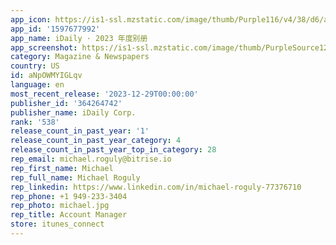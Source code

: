 ```yaml
---
app_icon: https://is1-ssl.mzstatic.com/image/thumb/Purple116/v4/38/d6/a8/38d6a889-a134-e919-b88d-cad804a73dfd/AppIcon2023-0-0-1x_U007emarketing-0-4-0-0-85-220.png/1024x1024bb.png
app_id: '1597677992'
app_name: iDaily · 2023 年度别册
app_screenshot: https://is1-ssl.mzstatic.com/image/thumb/PurpleSource126/v4/d4/76/95/d47695d0-0b4e-9eac-74e8-30e28c223e83/191ffcb8-292d-4f63-914b-c44d0c534ee6_idailyfocus2023_1_opaque.png/1242x2688bb.png
category: Magazine & Newspapers
country: US
id: aNpOWMYIGLqv
language: en
most_recent_release: '2023-12-29T00:00:00'
publisher_id: '364264742'
publisher_name: iDaily Corp.
rank: '538'
release_count_in_past_year: '1'
release_count_in_past_year_category: 4
release_count_in_past_year_top_in_category: 28
rep_email: michael.roguly@bitrise.io
rep_first_name: Michael
rep_full_name: Michael Roguly
rep_linkedin: https://www.linkedin.com/in/michael-roguly-77376710
rep_phone: +1 949-233-3404
rep_photo: michael.jpg
rep_title: Account Manager
store: itunes_connect
---
```

